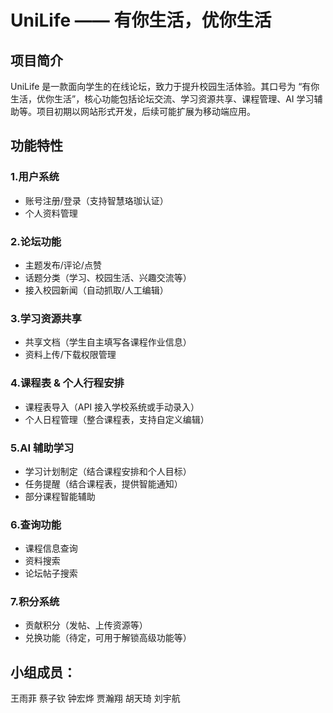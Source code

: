 # UniLife —— 有你生活，优你生活
## 项目简介
UniLife 是一款面向学生的在线论坛，致力于提升校园生活体验。其口号为 “有你生活，优你生活”，核心功能包括论坛交流、学习资源共享、课程管理、AI 学习辅助等。项目初期以网站形式开发，后续可能扩展为移动端应用。

## 功能特性

### 1.用户系统
+ 账号注册/登录（支持智慧珞珈认证）
+ 个人资料管理

### 2.论坛功能
+ 主题发布/评论/点赞
+ 话题分类（学习、校园生活、兴趣交流等）
+ 接入校园新闻（自动抓取/人工编辑）

### 3.学习资源共享
+ 共享文档（学生自主填写各课程作业信息）
+ 资料上传/下载权限管理

### 4.课程表 & 个人行程安排
+ 课程表导入（API 接入学校系统或手动录入）
+ 个人日程管理（整合课程表，支持自定义编辑）

### 5.AI 辅助学习
+ 学习计划制定（结合课程安排和个人目标）
+ 任务提醒（结合课程表，提供智能通知）
+ 部分课程智能辅助

### 6.查询功能
+ 课程信息查询
+ 资料搜索
+ 论坛帖子搜索

### 7.积分系统
+ 贡献积分（发帖、上传资源等）
+ 兑换功能（待定，可用于解锁高级功能等）

## 小组成员：
王雨菲 蔡子钦 钟宏烨 贾瀚翔 胡天琦 刘宇航
